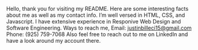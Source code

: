  Hello, thank you for visiting my README. Here are some interesting facts about me as well as my contact info.
 I’m well versed in HTML, CSS, and Javascript.
 I have extensive experience in Responive Web Design and Software Engineering.
 Ways to reach me, Email: justinbilleci15@gmail.com Phone: (925) 759-7068
 Also feel free to reach out to me on LinkedIn and have a look around my account there.  
